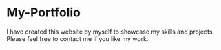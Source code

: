 # My-Portfolio
I have created this website by myself to showcase my skills and projects.
Please feel free to contact me if you like my work.
